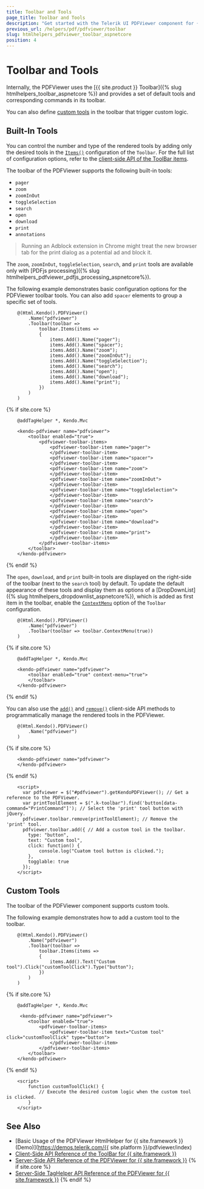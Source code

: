 ```yaml
---
title: Toolbar and Tools
page_title: Toolbar and Tools
description: "Get started with the Telerik UI PDFViewer component for {{ site.framework }} and learn how to use and define the tools in its toolbar."
previous_url: /helpers/pdf/pdfviewer/toolbar
slug: htmlhelpers_pdfviewer_toolbar_aspnetcore
position: 4
---
```


# Toolbar and Tools

Internally, the PDFViewer uses the [{{ site.product }} Toolbar]({% slug htmlhelpers_toolbar_aspnetcore %}) and provides a set of default tools and corresponding commands in its toolbar.

You can also define [custom tools](#custom-tools) in the toolbar that trigger custom logic.

## Built-In Tools

You can control the number and type of the rendered tools by adding only the desired tools in the [`Items()`](/api/kendo.mvc.ui.fluent/pdfviewertoolbarsettingsbuilder#itemssystemaction) configuration of the `Toolbar`. For the full list of configuration options, refer to the [client-side API of the ToolBar items](https://docs.telerik.com/kendo-ui/api/javascript/ui/pdfviewer/configuration/toolbar.items).

The toolbar of the PDFViewer supports the following built-in tools:

* `pager`
* `zoom`
* `zoomInOut`
* `toggleSelection`
* `search` 
* `open` 
* `download`
* `print`
* `annotations`

> Running an Adblock extension in Chrome might treat the new browser tab for the print dialog as a potential ad and block it.

The `zoom`, `zoomInOut`, `toggleSelection`, `search`, and `print` tools are available only with [PDFjs processing]({% slug htmlhelpers_pdfviewer_pdfjs_processing_aspnetcore%}).

The following example demonstrates basic configuration options for the PDFViewer toolbar tools. You can also add `spacer` elements to group a specific set of tools. 

```HtmlHelper
    @(Html.Kendo().PDFViewer()
        .Name("pdfviewer")
        .Toolbar(toolbar =>
            toolbar.Items(items =>
            {
                items.Add().Name("pager");
                items.Add().Name("spacer");
                items.Add().Name("zoom");
                items.Add().Name("zoomInOut");
                items.Add().Name("toggleSelection");
                items.Add().Name("search");
                items.Add().Name("open");
                items.Add().Name("download");
                items.Add().Name("print");
            })
        )
    )
```
{% if site.core %}
```TagHelper
    @addTagHelper *, Kendo.Mvc

    <kendo-pdfviewer name="pdfviewer">
        <toolbar enabled="true">
            <pdfviewer-toolbar-items>
                <pdfviewer-toolbar-item name="pager">
                </pdfviewer-toolbar-item>
                <pdfviewer-toolbar-item name="spacer">
                </pdfviewer-toolbar-item>
                <pdfviewer-toolbar-item name="zoom">
                </pdfviewer-toolbar-item>
                <pdfviewer-toolbar-item name="zoomInOut">
                </pdfviewer-toolbar-item>
                <pdfviewer-toolbar-item name="toggleSelection">
                </pdfviewer-toolbar-item>
                <pdfviewer-toolbar-item name="search">
                </pdfviewer-toolbar-item>
                <pdfviewer-toolbar-item name="open">
                </pdfviewer-toolbar-item>
                <pdfviewer-toolbar-item name="download">
                </pdfviewer-toolbar-item>
                <pdfviewer-toolbar-item name="print">
                </pdfviewer-toolbar-item>
            </pdfviewer-toolbar-items>
        </toolbar>
    </kendo-pdfviewer>
```
{% endif %}

The `open`, `download`, and `print` built-in tools are displayed on the right-side of the toolbar (next to the `search` tool) by default. To update the default appearance of these tools and display them as options of a [DropDownList]({% slug htmlhelpers_dropdownlist_aspnetcore%}), which is added as first item in the toolbar, enable the [`ContextMenu`](/api/kendo.mvc.ui.fluent/pdfviewertoolbarsettingsbuilder#contextmenu) option of the `Toolbar` configuration.

```HtmlHelper
    @(Html.Kendo().PDFViewer()
        .Name("pdfviewer")
        .Toolbar(toolbar => toolbar.ContextMenu(true))
    )
```
{% if site.core %}
```TagHelper
    @addTagHelper *, Kendo.Mvc

    <kendo-pdfviewer name="pdfviewer">
        <toolbar enabled="true" context-menu="true">
        </toolbar>
    </kendo-pdfviewer>
```
{% endif %}

You can also use the [`add()`](https://docs.telerik.com/kendo-ui/api/javascript/ui/toolbar/methods/add) and [`remove()`](https://docs.telerik.com/kendo-ui/api/javascript/ui/toolbar/methods/remove) client-side API methods to programmatically manage the rendered tools in the PDFViewer.

```HtmlHelper
    @(Html.Kendo().PDFViewer()
        .Name("pdfviewer")     
    )
```
{% if site.core %}
```TagHelper
    <kendo-pdfviewer name="pdfviewer">
    </kendo-pdfviewer>
```
{% endif %}
```JS
    <script>    
      var pdfviewer = $("#pdfviewer").getKendoPDFViewer(); // Get a reference to the PDFViewer.
      var printToolElement = $(".k-toolbar").find('button[data-command="PrintCommand"]'); // Select the 'print' tool button with jQuery.
      pdfviewer.toolbar.remove(printToolElement); // Remove the 'print' tool.
      pdfviewer.toolbar.add({ // Add a custom tool in the toolbar.
        type: "button",
        text: "Custom tool", 
        click: function() { 
            console.log("Cuatom tool button is clicked.");
        },
        togglable: true
      });
    </script>
```

## Custom Tools

The toolbar of the PDFViewer component supports custom tools.

The following example demonstrates how to add a custom tool to the toolbar.

```HtmlHelper
    @(Html.Kendo().PDFViewer()
        .Name("pdfviewer")
        .Toolbar(toolbar =>
            toolbar.Items(items =>
            {
                items.Add().Text("Custom tool").Click("customToolClick").Type("button");
            })  
        )
    )
```
{% if site.core %}
```TagHelper
    @addTagHelper *, Kendo.Mvc

     <kendo-pdfviewer name="pdfviewer">
        <toolbar enabled="true">
            <pdfviewer-toolbar-items>
                <pdfviewer-toolbar-item text="Custom tool" click="customToolClick" type="button">
                </pdfviewer-toolbar-item>
            </pdfviewer-toolbar-items>
        </toolbar>
    </kendo-pdfviewer>
```
{% endif %}
```JS
    <script>
        function customToolClick() {
            // Execute the desired custom logic when the custom tool is clicked.
        }
    </script>
```

## See Also

* [Basic Usage of the PDFViewer HtmlHelper for {{ site.framework }} (Demo)](https://demos.telerik.com/{{ site.platform }}/pdfviewer/index)
* [Client-Side API Reference of the ToolBar for {{ site.framework }}](https://docs.telerik.com/kendo-ui/api/javascript/ui/toolbar)
* [Server-Side API Reference of the PDFViewer for {{ site.framework }}](/api/pdfviewer)
{% if site.core %}
* [Server-Side TagHelper API Reference of the PDFViewer for {{ site.framework }}](/api/taghelpers/pdfviewer)
{% endif %}
